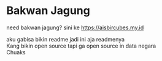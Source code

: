 # Bakwan Jagung
need bakwan jagung? sini ke
https://aisbircubes.my.id

aku gabisa bikin readme jadi ini aja readmenya
<br>Kang bikin open source tapi ga open source in data negara<br>Chuaks
